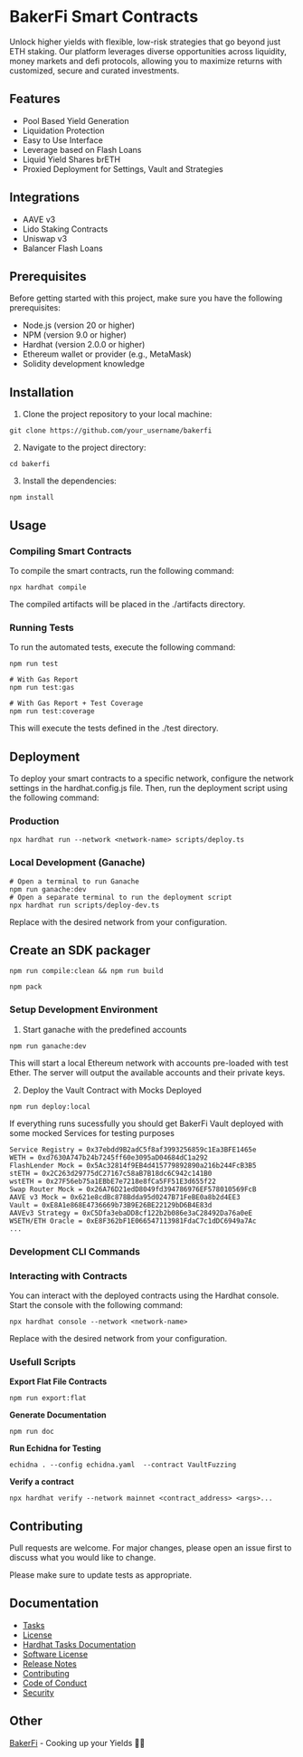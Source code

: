 # BakerFi Smart Contracts

Unlock higher yields with flexible, low-risk strategies that go beyond just ETH staking. Our platform leverages diverse opportunities across liquidity, money markets and defi protocols, allowing you to maximize returns with customized, secure and curated investments.

## Features

* Pool Based Yield Generation
* Liquidation Protection
* Easy to Use Interface
* Leverage based on Flash Loans
* Liquid Yield Shares brETH
* Proxied Deployment for Settings, Vault and Strategies

## Integrations
* AAVE v3
* Lido Staking Contracts
* Uniswap v3
* Balancer Flash Loans

## Prerequisites
Before getting started with this project, make sure you have the following prerequisites:

* Node.js (version 20 or higher)
* NPM (version 9.0 or higher)
* Hardhat (version 2.0.0 or higher)
* Ethereum wallet or provider (e.g., MetaMask)
* Solidity development knowledge


## Installation
1. Clone the project repository to your local machine:

```
git clone https://github.com/your_username/bakerfi
```

2. Navigate to the project directory:

```
cd bakerfi
```

3. Install the dependencies:

```
npm install
```

## Usage

### Compiling Smart Contracts
To compile the smart contracts, run the following command:

```
npx hardhat compile
```

The compiled artifacts will be placed in the ./artifacts directory.

### Running Tests
To run the automated tests, execute the following command:

```
npm run test

# With Gas Report
npm run test:gas

# With Gas Report + Test Coverage
npm run test:coverage
```

This will execute the tests defined in the ./test directory.

## Deployment
To deploy your smart contracts to a specific network, configure the network settings in the hardhat.config.js file. Then, run the deployment script using the following command:

### Production
```
npx hardhat run --network <network-name> scripts/deploy.ts
```

### Local Development (Ganache)

```
# Open a terminal to run Ganache
npm run ganache:dev
# Open a separate terminal to run the deployment script
npx hardhat run scripts/deploy-dev.ts
```

Replace <network-name> with the desired network from your configuration.


## Create an SDK packager


```
npm run compile:clean && npm run build
```

```
npm pack
```

### Setup Development Environment

1. Start ganache with the predefined accounts

```
npm run ganache:dev
```

This will start a local Ethereum network with accounts pre-loaded with test Ether. The server will output the available accounts and their private keys.


2. Deploy the Vault Contract with Mocks Deployed

```
npm run deploy:local
```

If everything runs sucessfully you should get BakerFi Vault deployed with some mocked Services for testing purposes
```
Service Registry = 0x37ebdd9B2adC5f8af3993256859c1Ea3BFE1465e
WETH = 0xd7630A747b24b7245ff60e3095aD04684dC1a292
FlashLender Mock = 0x5Ac32814f9EB4d415779892890a216b244FcB3B5
stETH = 0x2C263d29775dC27167c58aB7B18dc6C942c141B0
wstETH = 0x27F56eb75a1EBbE7e7218e8fCa5FF51E3d655f22
Swap Router Mock = 0x26A76D21edD8049fd394786976EF578010569FcB
AAVE v3 Mock = 0x621e8cdBc878Bdda95d0247B71FeBE0a8b2d4EE3
Vault = 0xE8A1e868E4736669b73B9E26BE22129bD6B4E83d
AAVEv3 Strategy = 0xC5Dfa3ebaDD8cf122b2b086e3aC28492Da76a0eE
WSETH/ETH Oracle = 0xE8F362bF1E066547113981FdaC7c1dDC6949a7Ac
...
```

### Development CLI Commands

### Interacting with Contracts
You can interact with the deployed contracts using the Hardhat console. Start the console with the following command:

```
npx hardhat console --network <network-name>
```

Replace <network-name> with the desired network from your configuration.


### Usefull Scripts

**Export Flat File Contracts**

```
npm run export:flat
```

**Generate Documentation**
```
npm run doc
```

**Run Echidna for Testing**

```
echidna . --config echidna.yaml  --contract VaultFuzzing
```

**Verify a contract**

```
npx hardhat verify --network mainnet <contract_address> <args>...
```

## Contributing
Pull requests are welcome. For major changes, please open an issue first to discuss what you would like to change.

Please make sure to update tests as appropriate.

## Documentation

* [Tasks](TASKS.md)
* [License](LICENSE)
* [Hardhat Tasks Documentation](TASKS.md)
* [Software License](LICENSE)
* [Release Notes](RELEASE_NOTES.md)
* [Contributing](CONTRIBUTING.md)
* [Code of Conduct](CODE_OF_CONDUCT.md)
* [Security](SECURITY.md)

## Other

[BakerFi](https//bakerfi.xyz) - Cooking up your Yields 🧑‍🍳
